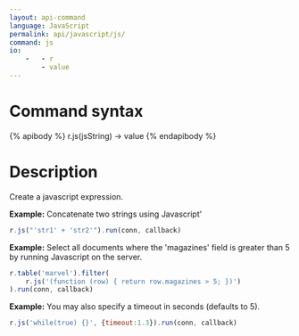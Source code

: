 ```yaml
---
layout: api-command
language: JavaScript
permalink: api/javascript/js/
command: js
io:
    -   - r
        - value
---
```


# Command syntax #

{% apibody %}
r.js(jsString) &rarr; value
{% endapibody %}

# Description #

Create a javascript expression.

__Example:__ Concatenate two strings using Javascript'

```js
r.js("'str1' + 'str2'").run(conn, callback)
```

__Example:__ Select all documents where the 'magazines' field is greater than 5 by running Javascript on the server.

```js
r.table('marvel').filter(
    r.js('(function (row) { return row.magazines > 5; })')
).run(conn, callback)
```


__Example:__ You may also specify a timeout in seconds (defaults to 5).

```js
r.js('while(true) {}', {timeout:1.3}).run(conn, callback)
```

